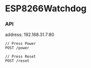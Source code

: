 # ESP8266Watchdog

### API
address: 192.168.31.7:80

```
// Press Power
POST /power

// Press Reset
POST /reset
```
